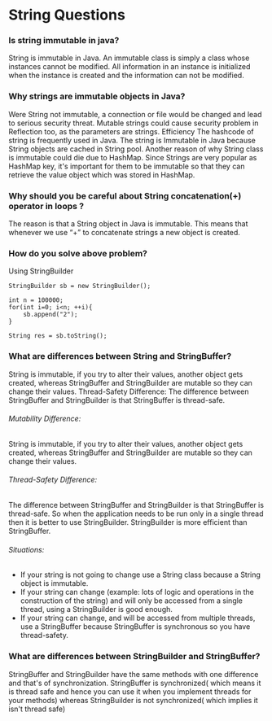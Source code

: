 # String Questions

### Is string immutable in java?
String is immutable in Java. An immutable class is simply a class whose instances cannot be modified. 
All information in an instance is initialized when the instance is created and the information can not be modified.

### Why strings are immutable objects in Java?
Were String not immutable, a connection or file would be changed and lead to serious security threat. Mutable strings 
could cause security problem in Reflection too, as the parameters are strings. Efficiency The hashcode of string is 
frequently used in Java.
The string is Immutable in Java because String objects are cached in String pool. Another reason of why String class 
is immutable could die due to HashMap. Since Strings are very popular as HashMap key, it's important for them to be 
immutable so that they can retrieve the value object which was stored in HashMap.

### Why should you be careful about String concatenation(+) operator in loops ?
The reason is that a String object in Java is immutable. This means that whenever we use “+” to concatenate strings a 
new object is created. 

### How do you solve above problem?
Using StringBuilder 

```
StringBuilder sb = new StringBuilder();
         
int n = 100000;
for(int i=0; i<n; ++i){
    sb.append("2");
}

String res = sb.toString();
```

### What are differences between String and StringBuffer?
String is immutable, if you try to alter their values, another object gets created, whereas StringBuffer and StringBuilder 
are mutable so they can change their values. Thread-Safety Difference: The difference between StringBuffer and StringBuilder 
is that StringBuffer is thread-safe.

###### Mutability Difference:

String is immutable, if you try to alter their values, another object gets created, whereas StringBuffer and StringBuilder are mutable so they can change their values.

###### Thread-Safety Difference:

The difference between StringBuffer and StringBuilder is that StringBuffer is thread-safe. So when the application needs to be run only in a single thread then it is better to use StringBuilder. StringBuilder is more efficient than StringBuffer.

###### Situations:

* If your string is not going to change use a String class because a String object is immutable.
* If your string can change (example: lots of logic and operations in the construction of the string) and will only be accessed from a single thread, using a StringBuilder is good enough.
* If your string can change, and will be accessed from multiple threads, use a StringBuffer because StringBuffer is synchronous so you have thread-safety.

### What are differences between StringBuilder and StringBuffer?
StringBuffer and StringBuilder have the same methods with one difference and that's of synchronization. StringBuffer is synchronized( which means it is thread safe and hence you can use it when you implement threads for your methods) whereas StringBuilder
is not synchronized( which implies it isn't thread safe)


